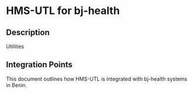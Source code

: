 # HMS-UTL for bj-health

## Description

Utilities

## Integration Points

This document outlines how HMS-UTL is integrated with bj-health systems in Benin.
